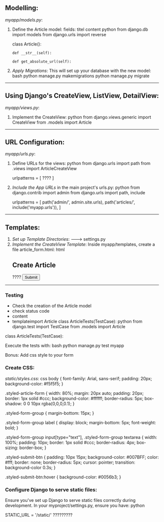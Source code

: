 ## Modelling:
*myapp/models.py*:
1. Define the Article model:
fields:
titel
content
python
   from django.db import models
   from django.urls import reverse

   class Article():

       def __str__(self):

       def get_absolute_url(self):
   
2. *Apply Migrations*:
   This will set up your database with the new model:
bash
   python manage.py makemigrations
   python manage.py migrate
   
---
## Using Django's CreateView, ListView, DetailView:
*myapp/views.py*:
1. Implement the CreateView:
python
   from django.views.generic import CreateView
   from .models import Article

   
   
---
## URL Configuration:
*myapp/urls.py*:
1. Define URLs for the views:
python
   from django.urls import path
   from .views import ArticleCreateView

   urlpatterns = [
       ????
   ]
   
2. *Include the App URLs* in the main project's urls.py:
python
   from django.contrib import admin
   from django.urls import path, include

   urlpatterns = [
       path('admin/', admin.site.urls),
       path('articles/', include('myapp.urls')),
   ]
   
---
## Templates:
1. *Set up Template Directories*:
   ---> settings.py
2. *Implement the CreateView Template*:
   Inside myapp/templates, create a file article_form.html:
html
   <h2>Create Article</h2>
   <form method="post">
      ????
       <input type="submit" value="Submit">
   </form>
   
---
### Testing
   - Check the creation of the Article model
   - check status code
   - content
   - templateimport Article
   class ArticleTests(TestCase):
python
   from django.test import TestCase
   from .models import Article

   class ArticleTests(TestCase):

   
   Execute the tests with:
bash
   python manage.py test myapp
   

Bonus: Add css style to your form
### Create CSS:
*static/styles.css*:
css
body {
    font-family: Arial, sans-serif;
    padding: 20px;
    background-color: #f5f5f5;
}

.styled-article-form {
    width: 80%;
    margin: 20px auto;
    padding: 20px;
    border: 1px solid #ccc;
    background-color: #ffffff;
    border-radius: 5px;
    box-shadow: 0 0 10px rgba(0,0,0,0.1);
}

.styled-form-group {
    margin-bottom: 15px;
}

.styled-form-group label {
    display: block;
    margin-bottom: 5px;
    font-weight: bold;
}

.styled-form-group input[type="text"],
.styled-form-group textarea {
    width: 100%;
    padding: 10px;
    border: 1px solid #ccc;
    border-radius: 4px;
    box-sizing: border-box;
}

.styled-submit-btn {
    padding: 10px 15px;
    background-color: #007BFF;
    color: #fff;
    border: none;
    border-radius: 5px;
    cursor: pointer;
    transition: background-color 0.3s;
}

.styled-submit-btn:hover {
    background-color: #0056b3;
}
### Configure Django to serve static files:
Ensure you've set up Django to serve static files correctly during development. In your myproject/settings.py, ensure you have:
python


STATIC_URL = '/static/'
?????????